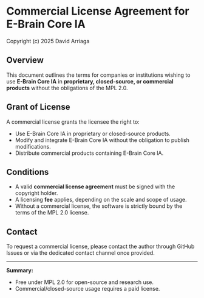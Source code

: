 # Commercial License Agreement for E-Brain Core IA

Copyright (c) 2025 David Arriaga

## Overview
This document outlines the terms for companies or institutions wishing to use **E-Brain Core IA** 
in **proprietary, closed-source, or commercial products** without the obligations of the MPL 2.0.

## Grant of License
A commercial license grants the licensee the right to:
- Use E-Brain Core IA in proprietary or closed-source products.
- Modify and integrate E-Brain Core IA without the obligation to publish modifications.  
- Distribute commercial products containing E-Brain Core IA.

## Conditions
- A valid **commercial license agreement** must be signed with the copyright holder.  
- A licensing **fee** applies, depending on the scale and scope of usage.  
- Without a commercial license, the software is strictly bound by the terms of the MPL 2.0 license.

## Contact
To request a commercial license, please contact the author through GitHub Issues 
or via the dedicated contact channel once provided.

---
**Summary:**  
- Free under MPL 2.0 for open-source and research use.  
- Commercial/closed-source usage requires a paid license.  
